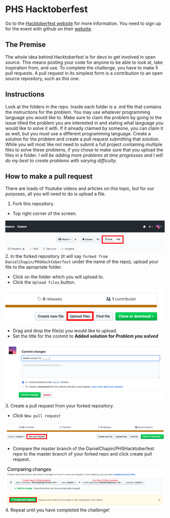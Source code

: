 # PHS Hacktoberfest
Go to the [Hacktoberfest website](https://hacktoberfest.digitalocean.com/ "Hacktoberfest website") for more information. You need to sign up for the event with github on their [website](https://hacktoberfest.digitalocean.com/ "Hacktoberfest website").
## The Premise
The whole idea behind Hacktoberfest is for devs to get involved in open source. This means posting your code for anyone to be able to look at, take inspiration from, and use. To complete the challenge, you have to make 5 pull requests. A pull request in its simplest form is a contribution to an open source repository, such as this one.
## Instructions
Look at the folders in the repo. Inside each folder is a .md file that contains the instructions for the problem. You may use whatever programming language you would like to. Make sure to claim the problem by going to the issue titled the problem you are interested in and stating what language you would like to solve it with. If it already claimed by someone, you can claim it as well, but you must use a different programming language. Create a solution for the problem and create a pull request submitting that solution. While you will most like not need to submit a full project containing multiple files to solve these problems, if you chose to make sure that you upload the files in a folder. *I will be adding more problems at time progresses and I will do my best to create problems with varying difficulty.*
## How to make a pull request
There are loads of Youtube videos and articles on this topic, but for our purposes, all you will need to do is upload a file.
1. Fork this repository.
  - Top right corner of the screen.
  
  ![Fork Button](https://github.com/DanielChapin/PHSHacktoberfest/blob/master/Fork%20Button.png?raw=true "Fork Button")
2. In the forked repository (it will say `forked from DanielChapin/PHSHacktoberfest` under the name of the repo), upload your file to the apropriate folder.
  - Click on the folder which you will upload to.
  - Click the `Upload files` button.
  
  ![Upload files](https://github.com/DanielChapin/PHSHacktoberfest/blob/master/Upload%20Files%20Button.png?raw=true "Upload files")
  - Drag and drop the file(s) you would like to upload.
  - Set the title for the commit to __Added solution for *Problem you solved*__
  
  ![Commit Title](https://github.com/DanielChapin/PHSHacktoberfest/blob/master/Commit%20title.png?raw=true "Commit Title")
3. Create a pull request from your forked repository.
  - Click `New pull request`
  
  ![New Pull Request](https://github.com/DanielChapin/PHSHacktoberfest/blob/master/New%20Pull%20Request.png?raw=true "New Pull Request")
  - Compare the master branch of the DanielChapin/PHSHacktoberfest repo to the master branch of your forked repo and click create pull request.
  
  ![Comparing Changes](https://github.com/DanielChapin/PHSHacktoberfest/blob/master/Comparing%20Changes.png?raw=true "Comparing Changes")
4. Repeat until you have completed the challenge!
